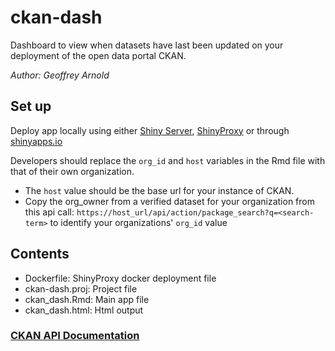 # ckan-dash
Dashboard to view when datasets have last been updated on your deployment of the open data portal CKAN.

_Author: Geoffrey Arnold_

## Set up

Deploy app locally using either [Shiny Server](https://www.rstudio.com/products/shiny/shiny-server/), [ShinyProxy](https://www.shinyproxy.io/deploying-apps/) or through [shinyapps.io](http://www.shinyapps.io/)

Developers should replace the `org_id` and `host` variables in the Rmd file with that of their own organization. 

* The `host` value should be the base url for your instance of CKAN.
* Copy the org_owner from a verified dataset for your organization from this api call: `https://host_url/api/action/package_search?q=<search-term>` to identify your organizations' `org_id` value

## Contents

* Dockerfile: ShinyProxy docker deployment file
* ckan-dash.proj: Project file
* ckan_dash.Rmd: Main app file
* ckan_dash.html: Html output

### [CKAN API Documentation](https://docs.ckan.org/en/2.8/api/index.html?highlight=api)
